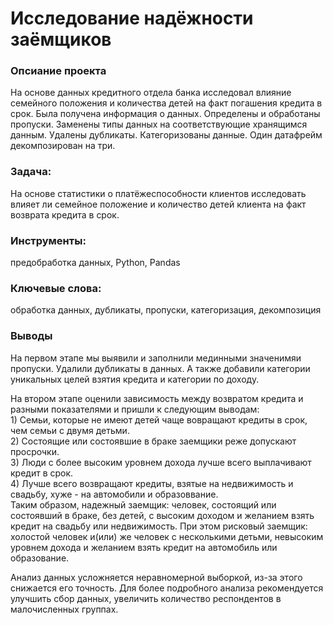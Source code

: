 # Исследование надёжности заёмщиков

### Опсиание проекта 
На основе данных кредитного отдела банка исследовал влияние семейного положения и количества детей на факт погашения кредита в срок. Была получена информация о
данных. Определены и обработаны пропуски. Заменены типы данных на соответствующие хранящимся данным. Удалены дубликаты. Категоризованы данные. Один датафрейм декомпозирован на три.

### Задача: 
На основе статистики о платёжеспособности клиентов исследовать влияет ли семейное положение и количество детей клиента на факт возврата кредита в срок.

### Инструменты: 
предобработка данных, Python, Pandas

### Ключевые слова: 
обработка данных, дубликаты, пропуски, категоризация, декомпозиция

### Выводы
На первом этапе мы выявили и заполнили мединными значенимяи пропуски. Удалили дубликаты в данных. А также добавили категории уникальных целей взятия кредита и категории по доходу.

На втором этапе оценили зависимость между возвратом кредита и разными показателями и пришли к следующим выводам:
<br> 1) Cемьи, которые не имеют детей чаще вовращают кредиты в срок, чем семьи с двумя детьми.
<br> 2) Cостоящие или состоявшие в браке заемщики реже допускают просрочки.
<br> 3) Люди с более высоким уровнем дохода лучше всего выплачивают кредит в срок.
<br> 4) Лучше всего возвращают кредиты, взятые на недвижимость и свадьбу, хуже - на автомобили и образоввание.
<br>Таким образом, надежный заемщик: человек, состоящий или состоявший в браке, без детей, с высоким доходом и желанием взять кредит на свадьбу или недвижимость. При этом рисковый заемщик: холостой человек и(или) же человек с несколькими детьми, невысоким уровнем дохода и желанием взять кредит на автомобиль или образование.

Анализ данных усложняется неравномерной выборкой, из-за этого снижается его точность. Для более подробного анализа рекомендуется улучшить сбор данных, увеличить количество респондентов в малочисленных группах. 
